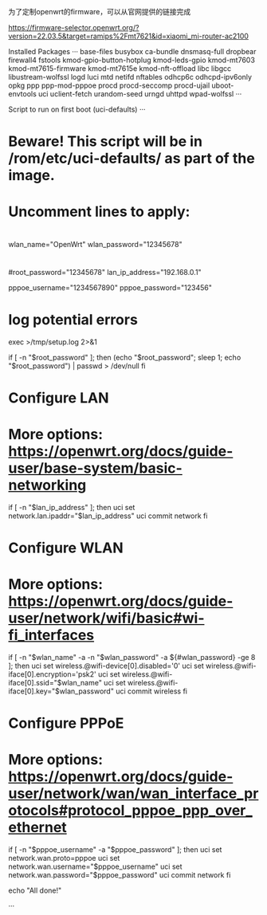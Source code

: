 为了定制openwrt的firmware，可以从官网提供的链接完成

https://firmware-selector.openwrt.org/?version=22.03.5&target=ramips%2Fmt7621&id=xiaomi_mi-router-ac2100

Installed Packages
···
base-files busybox ca-bundle dnsmasq-full dropbear firewall4 fstools kmod-gpio-button-hotplug kmod-leds-gpio kmod-mt7603 kmod-mt7615-firmware kmod-mt7615e kmod-nft-offload libc libgcc libustream-wolfssl logd luci mtd netifd nftables odhcp6c odhcpd-ipv6only opkg ppp ppp-mod-pppoe procd procd-seccomp procd-ujail uboot-envtools uci uclient-fetch urandom-seed urngd uhttpd wpad-wolfssl
···

Script to run on first boot (uci-defaults)
···
# Beware! This script will be in /rom/etc/uci-defaults/ as part of the image.
# Uncomment lines to apply:
#
wlan_name="OpenWrt"
wlan_password="12345678"
#
#root_password="12345678"
lan_ip_address="192.168.0.1"

pppoe_username="1234567890"
pppoe_password="123456"

# log potential errors
exec >/tmp/setup.log 2>&1

if [ -n "$root_password" ]; then
  (echo "$root_password"; sleep 1; echo "$root_password") | passwd > /dev/null
fi

# Configure LAN
# More options: https://openwrt.org/docs/guide-user/base-system/basic-networking
if [ -n "$lan_ip_address" ]; then
  uci set network.lan.ipaddr="$lan_ip_address"
  uci commit network
fi

# Configure WLAN
# More options: https://openwrt.org/docs/guide-user/network/wifi/basic#wi-fi_interfaces
if [ -n "$wlan_name" -a -n "$wlan_password" -a ${#wlan_password} -ge 8 ]; then
  uci set wireless.@wifi-device[0].disabled='0'
  uci set wireless.@wifi-iface[0].encryption='psk2'
  uci set wireless.@wifi-iface[0].ssid="$wlan_name"
  uci set wireless.@wifi-iface[0].key="$wlan_password"
  uci commit wireless
fi

# Configure PPPoE
# More options: https://openwrt.org/docs/guide-user/network/wan/wan_interface_protocols#protocol_pppoe_ppp_over_ethernet
if [ -n "$pppoe_username" -a "$pppoe_password" ]; then
  uci set network.wan.proto=pppoe
  uci set network.wan.username="$pppoe_username"
  uci set network.wan.password="$pppoe_password"
  uci commit network
fi

echo "All done!"

···
